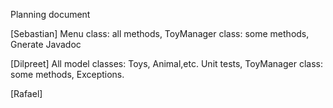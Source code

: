 Planning document

[Sebastian]
Menu class: all methods,
ToyManager class: some methods,
Gnerate Javadoc

[Dilpreet]
All model classes: Toys, Animal,etc. 
Unit tests,
ToyManager class: some methods,
Exceptions.

[Rafael]
